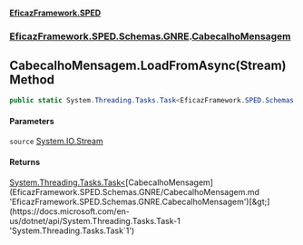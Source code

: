 #### [EficazFramework.SPED](EficazFrameworkSPED.md 'EficazFramework SPED')
### [EficazFramework.SPED.Schemas.GNRE](EficazFramework.SPED.Schemas.GNRE.md 'EficazFramework.SPED.Schemas.GNRE').[CabecalhoMensagem](EficazFramework.SPED.Schemas.GNRE/CabecalhoMensagem.md 'EficazFramework.SPED.Schemas.GNRE.CabecalhoMensagem')

## CabecalhoMensagem.LoadFromAsync(Stream) Method

```csharp
public static System.Threading.Tasks.Task<EficazFramework.SPED.Schemas.GNRE.CabecalhoMensagem> LoadFromAsync(System.IO.Stream source);
```
#### Parameters

<a name='EficazFramework.SPED.Schemas.GNRE.CabecalhoMensagem.LoadFromAsync(System.IO.Stream).source'></a>

`source` [System.IO.Stream](https://docs.microsoft.com/en-us/dotnet/api/System.IO.Stream 'System.IO.Stream')

#### Returns
[System.Threading.Tasks.Task&lt;](https://docs.microsoft.com/en-us/dotnet/api/System.Threading.Tasks.Task-1 'System.Threading.Tasks.Task`1')[CabecalhoMensagem](EficazFramework.SPED.Schemas.GNRE/CabecalhoMensagem.md 'EficazFramework.SPED.Schemas.GNRE.CabecalhoMensagem')[&gt;](https://docs.microsoft.com/en-us/dotnet/api/System.Threading.Tasks.Task-1 'System.Threading.Tasks.Task`1')